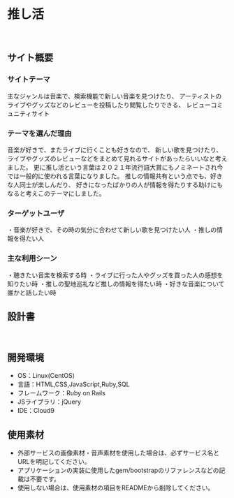 # 推し活
​
## サイト概要
### サイトテーマ
主なジャンルは音楽で、検索機能で新しい音楽を見つけたり、
アーティストのライブやグッズなどのレビューを投稿したり閲覧したりできる、
レビューコミュニティサイト
​
### テーマを選んだ理由
音楽が好きで、またライブに行くことも好きなので、
新しい歌を見つけたり、ライブやグッズのレビューなどをまとめて見れるサイトがあったらいいなと考えました。
更に推し活という言葉は２０２１年流行語大賞にもノミネートされ今では一般的に使われる言葉になりました。
推しの情報共有という点でも、好きな人同士が楽しんだり、
好きになったばかりの人が情報を得たりする助けにもなると考えこのテーマにしました。
​
### ターゲットユーザ
・音楽が好きで、その時の気分に合わせて新しい歌を見つけたい人
・推しの情報を得たい人
​
### 主な利用シーン
・聴きたい音楽を検索する時
・ライブに行った人やグッズを買った人の感想を知りたい時
・推しの聖地巡礼など推しの情報を得たい時
・好きな音楽について誰かと話したい時
​
## 設計書
<!--テーマを設定・提出する時点では不要です-->
​
## 開発環境
- OS：Linux(CentOS)
- 言語：HTML,CSS,JavaScript,Ruby,SQL
- フレームワーク：Ruby on Rails
- JSライブラリ：jQuery
- IDE：Cloud9
​
## 使用素材
- 外部サービスの画像素材・音声素材を使用した場合は、必ずサービス名とURLを明記してください。
- アプリケーションの実装に使用したgem/bootstrapのリファレンスなどの記載は不要です。
- 使用しない場合は、使用素材の項目をREADMEから削除してください。
